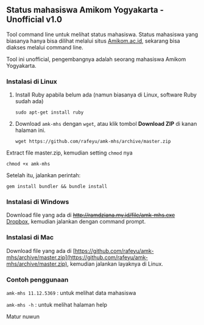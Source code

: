 ## Status mahasiswa Amikom Yogyakarta - Unofficial v1.0

Tool command line untuk melihat status mahasiswa. Status mahasiswa yang biasanya hanya bisa dilihat melalui situs [Amikom.ac.id](http://amikom.ac.id), sekarang bisa diakses melalui command line.

Tool ini unofficial, pengembangnya adalah seorang mahasiswa Amikom Yogyakarta.

### Instalasi di Linux
1. Install Ruby apabila belum ada (namun biasanya di Linux, software Ruby sudah ada)

    `sudo apt-get install ruby`

2. Download `amk-mhs` dengan `wget`, atau klik tombol **Download ZIP** di kanan halaman ini.

    `wget https://github.com/rafeyu/amk-mhs/archive/master.zip`


Extract file master.zip, kemudian setting `chmod` nya

`chmod +x amk-mhs`

Setelah itu, jalankan perintah:

`gem install bundler && bundle install`

### Instalasi di Windows
Download file yang ada di ~~http://ramdziana.my.id/file/amk-mhs.exe~~ [Dropbox](https://www.dropbox.com/s/91aame9lw7ul48f/amk-mhs.exe), kemudian jalankan dengan command prompt.

### Instalasi di Mac
Download file yang ada di [https://github.com/rafeyu/amk-mhs/archive/master.zip](https://github.com/rafeyu/amk-mhs/archive/master.zip), kemudian jalankan layaknya di Linux.


### Contoh penggunaan
`amk-mhs 11.12.5369` : untuk melihat data mahasiswa

`amk-mhs -h` : untuk melihat halaman help


Matur nuwun